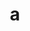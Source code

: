 ---
layout: cake
title:  a
type: cake
comic: cake_46.png
name: Alice
hovertext: heh heh
next: 47
prev: 45
---